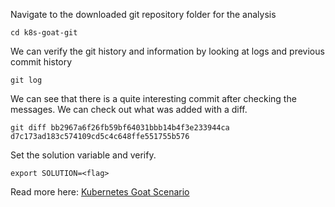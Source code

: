 
Navigate to the downloaded git repository folder for the analysis
```
cd k8s-goat-git
```

We can verify the git history and information by looking at logs and previous commit history
```
git log
```

We can see that there is a quite interesting commit after checking the messages. We can check out what was added with a diff.

```
git diff bb2967a6f26fb59bf64031bbb14b4f3e233944ca d7c173ad183c574109cd5c4c648ffe551755b576
```

Set the solution variable and verify. 
```
export SOLUTION=<flag>
```

Read more here: [Kubernetes Goat Scenario](https://madhuakula.com/kubernetes-goat/docs/scenarios/scenario-1)